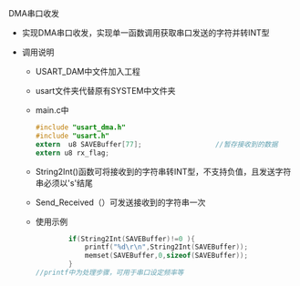 DMA串口收发

- 实现DMA串口收发，实现单一函数调用获取串口发送的字符并转INT型

- 调用说明

  - USART_DAM中文件加入工程

  - usart文件夹代替原有SYSTEM中文件夹

  - main.c中

    ```c
    #include "usart_dma.h"
    #include "usart.h"
    extern  u8 SAVEBuffer[77];					//暂存接收到的数据
    extern u8 rx_flag; 
    ```

  - String2Int()函数可将接收到的字符串转INT型，不支持负值，且发送字符串必须以's'结尾

  - Send_Received（）可发送接收到的字符串一次

  - 使用示例

    ```c
    		if(String2Int(SAVEBuffer)!=0 ){
    			printf("%d\r\n",String2Int(SAVEBuffer));	
    			memset(SAVEBuffer,0,sizeof(SAVEBuffer));
    		}
    //printf中为处理步骤，可用于串口设定频率等
    ```

    

